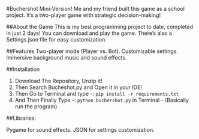 #Buchershot Mini-Version!
Me and my friend built this game as a school project. It’s a two-player game with strategic decision-making!

##About the Game
This is my best programming project to date, completed in just 2 days! You can download and play the game. There’s also a Settings.json file for easy customization.

##Features
Two-player mode (Player vs. Bot).
Customizable settings.
Immersive background music and sound effects.

##Installation

1. Download The Repository, Unzip it!
2. Then Search Bucheshot.py and Open it in your IDE!
3. Then Go to Terminal and type -: `pip install -r requirements.txt`
4. And Then Finally Type -: `python buchershot.py` in Terminal - (Basically run the program)


##Libraries:

Pygame for sound effects.
JSON for settings customization.

